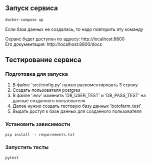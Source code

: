 ## Запуск сервиса

```bash
docker-compose up
```
Если база данных не создалась, то надо повторить эту команду  

Сервис будет доступен по адресу: http://localhost:8800  
Его документация: http://localhost:8800/docs


## Тестирование сервиса

### Подготовка для запуска
1. В файлe 'src/config.py' нужно раскоментировать 3 строку
2. Создать пользователя postgres
3. В файле '.env' изменить 'DB_USER_TEST' и 'DB_PASS_TEST' на данные созданного пользователя
4. Далее нужно создать тестовую базу данных 'botofarm_test'
5. Выдать доступ к базе данных для созданного пользователя

### Установить зависимости
```bash
pip install -r requirements.txt
```

### Запустить тесты

```bash
pytest
```

